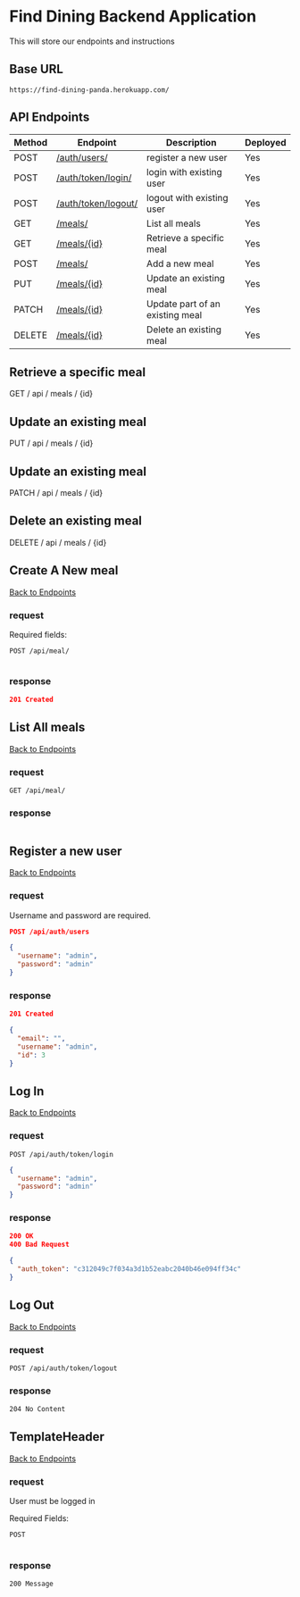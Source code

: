 # Find Dining Backend Application    

This will store our endpoints and instructions



## Base URL


```shell
https://find-dining-panda.herokuapp.com/
```


## API Endpoints
    

|  Method  |  Endpoint  |  Description |  Deployed  |
| -------- | ---------- | ------------ | ---------- |
|POST|[/auth/users/](#register-a-new-user)|register a new user|Yes|
|POST|[/auth/token/login/](#log-in)|login with existing user|Yes|
|POST|[/auth/token/logout/](#log-out)|logout with existing user|Yes|
|GET|[/meals/](#list-all-meals)|List all meals|Yes|
|GET|[/meals/{id}](#retrieve-a-specific-meal)|Retrieve a specific meal|Yes|
|POST|[/meals/](#create-a-new-meal)|Add a new meal|Yes|
|PUT|[/meals/{id}](#update-an-existing-meal)|Update an existing meal|Yes|
|PATCH|[/meals/{id}](#update-an-existing-meal)|Update part of an existing meal|Yes|
|DELETE|[/meals/{id}](#delete-meal)|Delete an existing meal|Yes|



## Retrieve a specific meal
GET / api / meals / {id}

## Update an existing meal
PUT / api / meals / {id}

## Update an existing meal
PATCH / api / meals / {id}

## Delete an existing meal
DELETE / api / meals / {id}


<!-------------------------- List meals ------------------------------>


 ## Create A New meal

[Back to Endpoints](#api-endpoints)

### request

Required fields:

```
POST /api/meal/
```

```json

```

### response

```json
201 Created

```



<!-------------------------- List meals ------------------------------>


## List All meals

[Back to Endpoints](#api-endpoints)


### request

```
GET /api/meal/
```

### response

```json

```




<!--------------------------- Register new User ------------------------------>
## Register a new user

[Back to Endpoints](#api-endpoints)

### request

Username and password are required.

```json
POST /api/auth/users

{
  "username": "admin",
  "password": "admin"
}
```

### response

```json
201 Created

{
  "email": "",
  "username": "admin",
  "id": 3
}

```

<!-------------------------- LOGIN ------------------------------>
## Log In

[Back to Endpoints](#api-endpoints)

### request

```
POST /api/auth/token/login
```

```json
{
  "username": "admin",
  "password": "admin"
}
```

### response

```json
200 OK
400 Bad Request

{
  "auth_token": "c312049c7f034a3d1b52eabc2040b46e094ff34c"
}
``` 



<!-------------------------- LOGOUT ------------------------------>
## Log Out 

[Back to Endpoints](#api-endpoints)

### request

```
POST /api/auth/token/logout
```

### response

```txt
204 No Content
```


## TemplateHeader

[Back to Endpoints](#api-endpoints)

### request

User must be logged in 

Required Fields:

```txt
POST 
```

```json

```

### response

```txt
200 Message
```

```json

```



